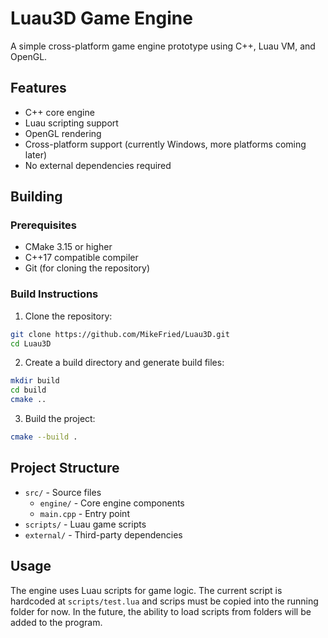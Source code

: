 # Luau3D Game Engine

A simple cross-platform game engine prototype using C++, Luau VM, and OpenGL.

## Features

- C++ core engine
- Luau scripting support
- OpenGL rendering
- Cross-platform support (currently Windows, more platforms coming later)
- No external dependencies required

## Building

### Prerequisites

- CMake 3.15 or higher
- C++17 compatible compiler
- Git (for cloning the repository)

### Build Instructions

1. Clone the repository:
```bash
git clone https://github.com/MikeFried/Luau3D.git
cd Luau3D
```

2. Create a build directory and generate build files:
```bash
mkdir build
cd build
cmake ..
```

3. Build the project:
```bash
cmake --build .
```

## Project Structure

- `src/` - Source files
  - `engine/` - Core engine components
  - `main.cpp` - Entry point
- `scripts/` - Luau game scripts
- `external/` - Third-party dependencies

## Usage

The engine uses Luau scripts for game logic. The current script is hardcoded at `scripts/test.lua` and scrips must be copied into the running folder for now.
In the future, the ability to load scripts from folders will be added to the program.
